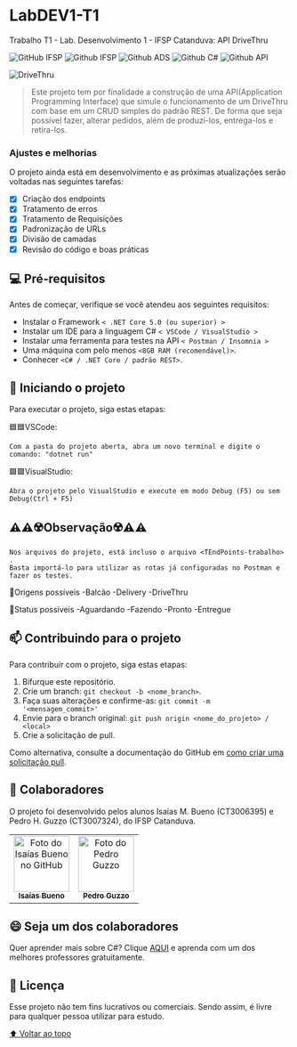 # LabDEV1-T1
Trabalho T1 - Lab. Desenvolvimento 1 - IFSP Catanduva: API DriveThru

<!---Esses são exemplos. Veja https://shields.io para outras pessoas ou para personalizar este conjunto de escudos. Você pode querer incluir dependências, status do projeto e informações de licença aqui--->

![GitHub IFSP](https://ctd.ifsp.edu.br/images/IFSP-CTD2.png)
![Github IFSP](https://img.shields.io/badge/IFSP-5%C2%BA%20Semestre%20ADS-green?style=plastic)
![Github ADS](https://img.shields.io/badge/ADS-Lab.%20Dev.%20l-green?style=plastic&logo=superuser)
![Github C#](https://img.shields.io/badge/C%23-.NET%20Core-blue?style=plastic&logo=gitlab)
![Github API](https://img.shields.io/badge/API-Rest-brightgreen?style=plastic&logo=stackexchange)

<img src="http://www.joaoalberto.com/wp-content/uploads/2020/05/09/DriveThru.jpg" alt="DriveThru">

> Este projeto tem por finalidade a construção de uma API(Application Programming Interface) que simule o funcionamento de um DriveThru com base em um CRUD simples do padrão REST. De forma que seja possível fazer, alterar pedidos, além de produzi-los, entrega-los e retira-los.

### Ajustes e melhorias

O projeto ainda está em desenvolvimento e as próximas atualizações serão voltadas nas seguintes tarefas:

- [x] Criação dos endpoints
- [x] Tratamento de erros
- [x] Tratamento de Requisições
- [x] Padronização de URLs
- [x] Divisão de camadas
- [x] Revisão do código e boas práticas

## 💻 Pré-requisitos

Antes de começar, verifique se você atendeu aos seguintes requisitos:
* Instalar o Framework `< .NET Core 5.0 (ou superior) >`
* Instalar um IDE para a linguagem C# `< VSCode / VisualStudio >`
* Instalar uma ferramenta para testes na API `< Postman / Insomnia >`
* Uma máquina com pelo menos `<8GB RAM (recomendável)>`.
* Conhecer `<C# / .NET Core / padrão REST>`.

## 🚀 Iniciando o projeto

Para executar o projeto, siga estas etapas:

🟦🟦VSCode:
```
Com a pasta do projeto aberta, abra um novo terminal e digite o comando: "dotnet run"
```

🟪🟪VisualStudio:
```
Abra o projeto pelo VisualStudio e execute em modo Debug (F5) ou sem Debug(Ctrl + F5)
```

## ⚠️⚠️☢️Observação☢️⚠️⚠️
```
Nos arquivos do projeto, está incluso o arquivo <TEndPoints-trabalho> .
Basta importá-lo para utilizar as rotas já configuradas no Postman e fazer os testes.
```

📌Origens possíveis
-Balcão
-Delivery
-DriveThru

📌Status possíveis
-Aguardando
-Fazendo
-Pronto
-Entregue


## 📫 Contribuindo para o projeto
Para contribuir com o projeto, siga estas etapas:

1. Bifurque este repositório.
2. Crie um branch: `git checkout -b <nome_branch>`.
3. Faça suas alterações e confirme-as: `git commit -m '<mensagem_commit>'`
4. Envie para o branch original: `git push origin <nome_do_projeto> / <local>`
5. Crie a solicitação de pull.

Como alternativa, consulte a documentação do GitHub em [como criar uma solicitação pull](https://help.github.com/en/github/collaborating-with-issues-and-pull-requests/creating-a-pull-request).

## 🤝 Colaboradores

O projeto foi desenvolvido pelos alunos Isaías M. Bueno (CT3006395) e Pedro H. Guzzo (CT3007324), do IFSP Catanduva.

<table>
  <tr>
    <td align="center">
      <a href="https://www.linkedin.com/in/isaías-bueno-80a0ba157">
        <img src="https://media-exp1.licdn.com/dms/image/C4D03AQHUINi-Lf1_tg/profile-displayphoto-shrink_800_800/0/1585184845908?e=1661990400&v=beta&t=lZAnoQMzVT9u-kXC4-3iuE096m5H95cAJ19eCVsWuqc" target="_blank" width="100px;" alt="Foto do Isaías Bueno no GitHub"/><br>
        <sub>
          <b>Isaías Bueno</b>
        </sub>
      </a>
    </td>
    <td align="center">
      <a href="https://www.linkedin.com/in/pedro-guzzo-426439207/">
        <img src="https://media-exp1.licdn.com/dms/image/D4E35AQEW-Sm_wsrasQ/profile-framedphoto-shrink_800_800/0/1623860914006?e=1656954000&v=beta&t=bBeTU0-10-wuy3Sk5xjks97Ocf_d9zOismqRmufLLjI" target="_blank" width="100px;" alt="Foto do Pedro Guzzo"/><br>
        <sub>
          <b>Pedro Guzzo</b>
        </sub>
      </a>
    </td>
  </tr>
</table>


## 😄 Seja um dos colaboradores<br>

Quer aprender mais sobre C#? Clique [AQUI](https://www.macoratti.net) e aprenda com um dos melhores professores gratuitamente.

## 📝 Licença

Esse projeto não tem fins lucrativos ou comerciais. Sendo assim, é livre para qualquer pessoa utilizar para estudo.

[⬆ Voltar ao topo](#LabDEV1-T1)<br>
